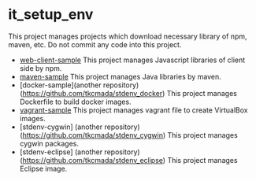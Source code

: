 # it_setup_env
This project manages projects which download necessary library of npm, maven, etc. Do not commit any code into this project.

+ [web-client-sample](web-client-sample/README.md) This project manages Javascript libraries of client side by npm.
+ [maven-sample](maven-sample/README.md)  This project manages Java libraries by maven.
+ [docker-sample](another repository)(https://github.com/tkcmada/stdenv_docker) This project manages Dockerfile to build docker images.
+ [vagrant-sample](vagrant-sample/README.md) This project manages vagrant file to create VirtualBox images.
+ [stdenv-cygwin] (another repository)(https://github.com/tkcmada/stdenv_cygwin) This project manages cygwin packages.
+ [stdenv-eclipse] (another repository)(https://github.com/tkcmada/stdenv_eclipse) This project manages Eclipse image.
